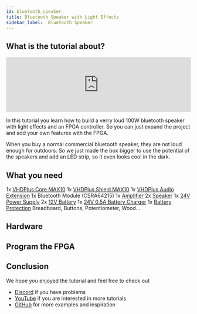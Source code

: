 ```yaml
---
id: bluetooth_speaker
title: Bluetooth Speaker with Light Effects
sidebar_label:  Bluetooth Speaker
---
```


## What is the tutorial about?

<div class="fluidMedia"><iframe id="ytplayer" type="text/html" width="100%" src="https://www.youtube.com/embed/Lzl480XEgFU?autoplay=0&origin=http://vhdplus.com" frameborder="0" allowFullScreen></iframe></div>

In this tutorial you learn how to build a verry loud 100W bluetooth speaker with light effects and an FPGA controller. So you can just expand the project and add your own features with the FPGA.

When you buy a normal commercial bluetooth speaker, they are not loud enough for outdoors. So we just made the box bigger to use the potential of the speakers and add an LED strip, so it even looks cool in the dark. 

## What you need

1x [VHDPlus Core MAX10](https://shop.vhdplus.com/product/vhdplus-core-max10/)
1x [VHDPlus Shield MAX10](https://shop.vhdplus.com/product/vhdplus-shield-max10/)
1x [VHDPlus Audio Extension](https://shop.vhdplus.com/product/vhdplus-audio-extension/)
1x Bluetooth Module (CSRA64215)
1x [Amplifier](https://www.arrow.de/products/tpa3220evm-micro/texas-instruments)
2x [Speaker](https://amzn.to/3t3P4E1)
1x [24V Power Supply](https://www.arrow.de/products/lrs-150-24/mean-well-enterprises)
2x [12V Battery](https://www.arrow.de/products/lc-p127r2p/panasonic)
1x [24V 0.5A Battery Charger](https://amzn.to/39XGkYq)
1x [Battery Protection](https://amzn.to/3d8ka81)
Breadboard, Buttons, Potentiometer, Wood...

## Hardware



## Program the FPGA



## Conclusion


We hope you enjoyed the tutorial and feel free to check out 
- [Discord](https://discord.gg/NCN9VAh) if you have problems
- [YouTube](https://www.youtube.com/channel/UC7qiOvlaBSiWyAb7R1xTaEw) if you are interested in more tutorials
- [GitHub](https://github.com/search?utf8=%E2%9C%93&q=vhdplus) for more examples and inspiration